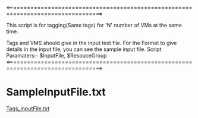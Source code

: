 <==================================================================================>

This script is for tagging(Same tags) for 'N' number of VMs at the same time.

Tags and VMS should give in the input text file.
For the Format to give details in the input file, you can see the sample input file.
Script Paramaters:- $InputFile, $ResouceGroup 
<==================================================================================>

SampleInputFile.txt
===================
[Tags_inputFile.txt](https://github.com/saikumar246/azure/files/9601731/Tags_inputFile.txt)


